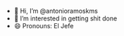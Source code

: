 - 👋 Hi, I’m @antonioramoskms
- 👀 I’m interested in getting shit done
- 😄 Pronouns: El Jefe

<!---
antonioramoskms/antonioramoskms is a ✨ special ✨ repository because its `README.md` (this file) appears on your GitHub profile.
You can click the Preview link to take a look at your changes.
--->
